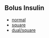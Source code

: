 ## Bolus Insulin

<!-- TODO -->
<!-- end intro -->

- [normal](./normal.md)
- [square](./square.md)
- [dual/square](./dual/square.md)
